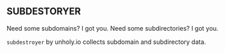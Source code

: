 ## SUBDESTORYER

Need some subdomains? I got you.
Need some subdirectories? I got you.

`subdestroyer` by unholy.io collects subdomain and subdirectory data.
